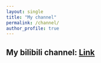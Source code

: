 ```yaml
---
layout: single
title: "My channel"
permalink: /channel/
author_profile: true
---
```


## My bilibili channel: [Link](https://space.bilibili.com/651870608?spm_id_from=333.1007.0.0)

